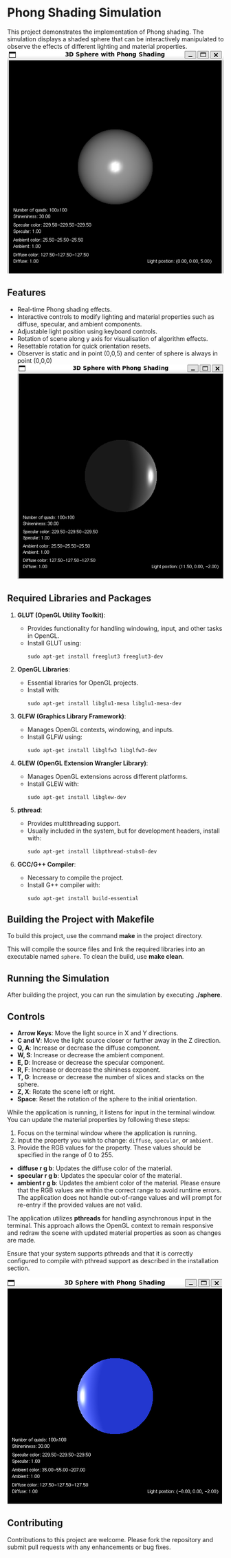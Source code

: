 # Phong Shading Simulation

This project demonstrates the implementation of Phong shading. The simulation displays a shaded sphere that can be interactively manipulated to observe the effects of different lighting and material properties.
![Light source is observer](img/starting_view.png) 

## Features

- Real-time Phong shading effects.
- Interactive controls to modify lighting and material properties such as diffuse, specular, and ambient components.
- Adjustable light position using keyboard controls.
- Rotation of scene along y axis for visualisation of algorithm effects. 
- Resettable rotation for quick orientation resets.
- Observer is static and in point (0,0,5) and center of sphere is always in point (0,0,0)
![Light source moved to the right](img/side_reflection.png) 

## Required Libraries and Packages

1. **GLUT (OpenGL Utility Toolkit)**:
   - Provides functionality for handling windowing, input, and other tasks in OpenGL.
   - Install GLUT using:
     ```
     sudo apt-get install freeglut3 freeglut3-dev
     ```

2. **OpenGL Libraries**:
   - Essential libraries for OpenGL projects.
   - Install with:
     ```
     sudo apt-get install libglu1-mesa libglu1-mesa-dev
     ```

3. **GLFW (Graphics Library Framework)**:
   - Manages OpenGL contexts, windowing, and inputs.
   - Install GLFW using:
     ```
     sudo apt-get install libglfw3 libglfw3-dev
     ```

4. **GLEW (OpenGL Extension Wrangler Library)**:
   - Manages OpenGL extensions across different platforms.
   - Install GLEW with:
     ```
     sudo apt-get install libglew-dev
     ```

5. **pthread**:
   - Provides multithreading support.
   - Usually included in the system, but for development headers, install with:
     ```
     sudo apt-get install libpthread-stubs0-dev
     ```

6. **GCC/G++ Compiler**:
   - Necessary to compile the project.
   - Install G++ compiler with:
     ```
     sudo apt-get install build-essential
     ```

## Building the Project with Makefile

To build this project, use the command **make** in the project directory.

This will compile the source files and link the required libraries into an executable named `sphere`. To clean the build, use **make clean**.

## Running the Simulation

After building the project, you can run the simulation by executing **./sphere**.

## Controls

- **Arrow Keys**: Move the light source in X and Y directions.
- **C and V**: Move the light source closer or further away in the Z direction.
- **Q, A**: Increase or decrease the diffuse component.
- **W, S**: Increase or decrease the ambient component.
- **E, D**: Increase or decrease the specular component.
- **R, F**: Increase or decrease the shininess exponent.
- **T, G**: Increase or decrease the number of slices and stacks on the sphere.
- **Z, X**: Rotate the scene left or right.
- **Space**: Reset the rotation of the sphere to the initial orientation.

While the application is running, it listens for input in the terminal window. You can update the material properties by following these steps:

1. Focus on the terminal window where the application is running.
2. Input the property you wish to change: `diffuse`, `specular`, or `ambient`.
3. Provide the RGB values for the property. These values should be specified in the range of 0 to 255.

- **diffuse r g b**: Updates the diffuse color of the material.
- **specular r g b**: Updates the specular color of the material.
- **ambient r g b**: Updates the ambient color of the material.
Please ensure that the RGB values are within the correct range to avoid runtime errors. The application does not handle out-of-range values and will prompt for re-entry if the provided values are not valid.

The application utilizes **pthreads** for handling asynchronous input in the terminal. This approach allows the OpenGL context to remain responsive and redraw the scene with updated material properties as soon as changes are made.

Ensure that your system supports pthreads and that it is correctly configured to compile with pthread support as described in the installation section.

![Light source moved to the left](img/side_blue.png) 

## Contributing

Contributions to this project are welcome. Please fork the repository and submit pull requests with any enhancements or bug fixes.

